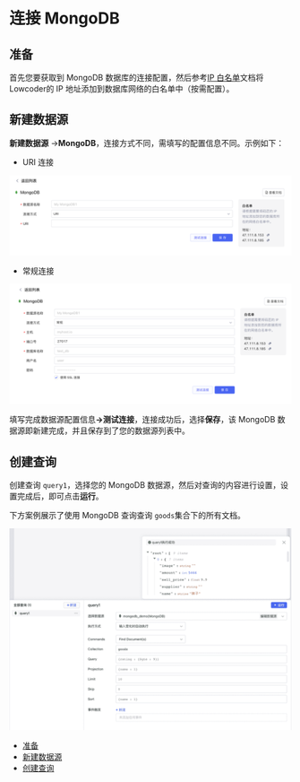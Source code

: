 # 连接 MongoDB

## 准备

首先您要获取到 MongoDB 数据库的连接配置，然后参考[IP 白名单](https://majiang.co/docs/ip-allowlist)文档将Lowcoder的 IP 地址添加到数据库网络的白名单中（按需配置）。

## 新建数据源

**新建数据源** -> ​**MongoDB**​，连接方式不同，需填写的配置信息不同。示例如下：

* URI 连接

![](../assets/mongodb-1-20231002172847-bjy2h3z.png)​

* 常规连接

![](../assets/mongodb-2-20231002172847-7d11q1d.png)​

填写完成数据源配置信息​**-&gt;测试连接**​，连接成功后，选择​**保存**​，该 MongoDB 数据源即新建完成，并且保存到了您的数据源列表中。

## 创建查询

创建查询 `query1`​，选择您的 MongoDB 数据源，然后对查询的内容进行设置，设置完成后，即可点击​**运行**​。

下方案例展示了使用 MongoDB 查询查询 `goods`​ 集合下的所有文档。

![](../assets/mongodb-3-20231002172847-zyk4pgx.png)​

* [准备](https://majiang.co/docs/database/mongodb#%E5%87%86%E5%A4%87)
* [新建数据源](https://majiang.co/docs/database/mongodb#%E6%96%B0%E5%BB%BA%E6%95%B0%E6%8D%AE%E6%BA%90)
* [创建查询](https://majiang.co/docs/database/mongodb#%E5%88%9B%E5%BB%BA%E6%9F%A5%E8%AF%A2)
